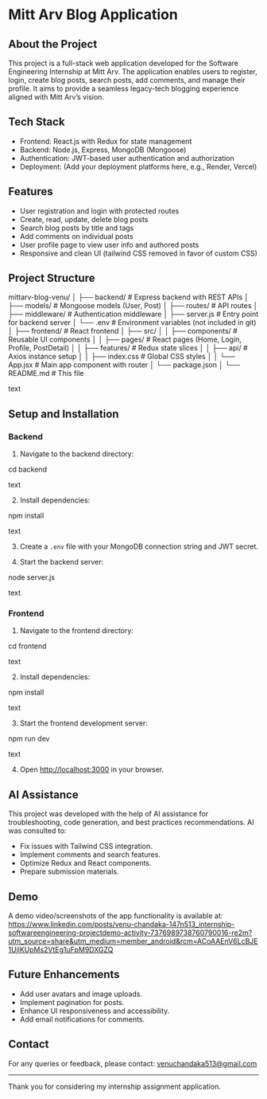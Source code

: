# Mitt Arv Blog Application

## About the Project

This project is a full-stack web application developed for the Software Engineering Internship at Mitt Arv. The application enables users to register, login, create blog posts, search posts, add comments, and manage their profile. It aims to provide a seamless legacy-tech blogging experience aligned with Mitt Arv’s vision.

## Tech Stack

- Frontend: React.js with Redux for state management
- Backend: Node.js, Express, MongoDB (Mongoose)
- Authentication: JWT-based user authentication and authorization
- Deployment: (Add your deployment platforms here, e.g., Render, Vercel)

## Features

- User registration and login with protected routes
- Create, read, update, delete blog posts
- Search blog posts by title and tags
- Add comments on individual posts
- User profile page to view user info and authored posts
- Responsive and clean UI (tailwind CSS removed in favor of custom CSS)

## Project Structure

mittarv-blog-venu/
│
├── backend/ # Express backend with REST APIs
│ ├── models/ # Mongoose models (User, Post)
│ ├── routes/ # API routes
│ ├── middleware/ # Authentication middleware
│ ├── server.js # Entry point for backend server
│ └── .env # Environment variables (not included in git)
│
├── frontend/ # React frontend
│ ├── src/
│ │ ├── components/ # Reusable UI components
│ │ ├── pages/ # React pages (Home, Login, Profile, PostDetail)
│ │ ├── features/ # Redux state slices
│ │ ├── api/ # Axios instance setup
│ │ ├── index.css # Global CSS styles
│ │ └── App.jsx # Main app component with router
│ └── package.json
│
└── README.md # This file

text

## Setup and Installation

### Backend

1. Navigate to the backend directory:

cd backend

text

2. Install dependencies:

npm install

text

3. Create a `.env` file with your MongoDB connection string and JWT secret.

4. Start the backend server:

node server.js

text

### Frontend

1. Navigate to the frontend directory:

cd frontend

text

2. Install dependencies:

npm install

text

3. Start the frontend development server:

npm run dev

text

4. Open [http://localhost:3000](http://localhost:3000) in your browser.

## AI Assistance

This project was developed with the help of AI assistance for troubleshooting, code generation, and best practices recommendations. AI was consulted to:
- Fix issues with Tailwind CSS integration.
- Implement comments and search features.
- Optimize Redux and React components.
- Prepare submission materials.

## Demo

A demo video/screenshots of the app functionality is available at: https://www.linkedin.com/posts/venu-chandaka-147n513_internship-softwareengineering-projectdemo-activity-7376989738760790016-re2m?utm_source=share&utm_medium=member_android&rcm=ACoAAEnV6LcBJE1UjlKUpMs2VtEg1uFpM9DXGZQ

## Future Enhancements

- Add user avatars and image uploads.
- Implement pagination for posts.
- Enhance UI responsiveness and accessibility.
- Add email notifications for comments.

## Contact

For any queries or feedback, please contact: venuchandaka513@gmail.com

---

Thank you for considering my internship assignment application.
